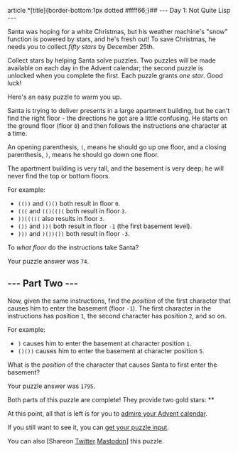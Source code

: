 
article \*[title]{border-bottom:1px dotted #ffff66;}## --- Day 1: Not Quite Lisp ---

Santa was hoping for a white Christmas, but his weather machine's "snow" function is powered by stars, and he's fresh out! To save Christmas, he needs you to collect *fifty stars* by December 25th.


Collect stars by helping Santa solve puzzles. Two puzzles will be made available on each day in the Advent calendar; the second puzzle is unlocked when you complete the first. Each puzzle grants *one star*. Good luck!


Here's an easy puzzle to warm you up.


Santa is trying to deliver presents in a large apartment building, but he can't find the right floor - the directions he got are a little confusing. He starts on the ground floor (floor `0`) and then follows the instructions one character at a time.


An opening parenthesis, `(`, means he should go up one floor, and a closing parenthesis, `)`, means he should go down one floor.


The apartment building is very tall, and the basement is very deep; he will never find the top or bottom floors.


For example:


* `(())` and `()()` both result in floor `0`.
* `(((` and `(()(()(` both result in floor `3`.
* `))(((((` also results in floor `3`.
* `())` and `))(` both result in floor `-1` (the first basement level).
* `)))` and `)())())` both result in floor `-3`.


To *what floor* do the instructions take Santa?



Your puzzle answer was `74`.

## --- Part Two ---

Now, given the same instructions, find the *position* of the first character that causes him to enter the basement (floor `-1`). The first character in the instructions has position `1`, the second character has position `2`, and so on.


For example:


* `)` causes him to enter the basement at character position `1`.
* `()())` causes him to enter the basement at character position `5`.


What is the *position* of the character that causes Santa to first enter the basement?



Your puzzle answer was `1795`.

Both parts of this puzzle are complete! They provide two gold stars: \*\*


At this point, all that is left is for you to [admire your Advent calendar](/2015).


If you still want to see it, you can [get your puzzle input](1/input).


You can also [Shareon
 [Twitter](https://twitter.com/intent/tweet?text=I%27ve+completed+%22Not+Quite+Lisp%22+%2D+Day+1+%2D+Advent+of+Code+2015&url=https%3A%2F%2Fadventofcode%2Ecom%2F2015%2Fday%2F1&related=ericwastl&hashtags=AdventOfCode)
[Mastodon](javascript:void(0);)] this puzzle.


